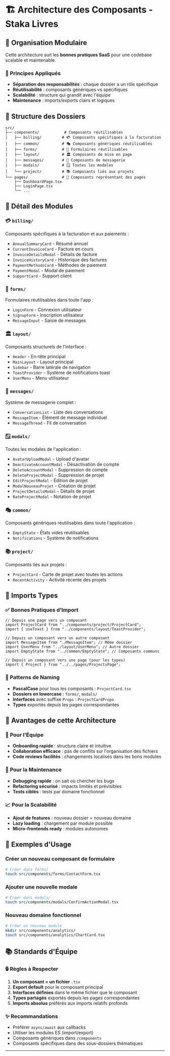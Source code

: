 # 🏗️ Architecture des Composants - Staka Livres

## 📁 Organisation Modulaire

Cette architecture suit les **bonnes pratiques SaaS** pour une codebase scalable et maintenable.

### 🎯 Principes Appliqués

- **Séparation des responsabilités** : chaque dossier a un rôle spécifique
- **Réutilisabilité** : composants génériques vs spécifiques
- **Scalabilité** : structure qui grandit avec l'équipe
- **Maintenance** : imports/exports clairs et logiques

## 📂 Structure des Dossiers

```
src/
├── components/           # Composants réutilisables
│   ├── billing/         # 💳 Composants spécifiques à la facturation
│   ├── common/          # 🎭 Composants génériques réutilisables
│   ├── forms/           # 📝 Formulaires réutilisables
│   ├── layout/          # 🏛️ Composants de mise en page
│   ├── messages/        # 💬 Composants de messagerie
│   ├── modals/          # 🪟 Toutes les modales
│   └── project/         # 📚 Composants liés aux projets
└── pages/               # 📄 Composants représentant des pages
    ├── DashboardPage.tsx
    ├── LoginPage.tsx
    └── ...
```

## 🔧 Détail des Modules

### 💳 `billing/`

Composants spécifiques à la facturation et aux paiements :

- `AnnualSummaryCard` - Résumé annuel
- `CurrentInvoiceCard` - Facture en cours
- `InvoiceDetailsModal` - Détails de facture
- `InvoiceHistoryCard` - Historique des factures
- `PaymentMethodsCard` - Méthodes de paiement
- `PaymentModal` - Modal de paiement
- `SupportCard` - Support client

### 📝 `forms/`

Formulaires réutilisables dans toute l'app :

- `LoginForm` - Connexion utilisateur
- `SignupForm` - Inscription utilisateur
- `MessageInput` - Saisie de messages

### 🏛️ `layout/`

Composants structurels de l'interface :

- `Header` - En-tête principal
- `MainLayout` - Layout principal
- `Sidebar` - Barre latérale de navigation
- `ToastProvider` - Système de notifications toast
- `UserMenu` - Menu utilisateur

### 💬 `messages/`

Système de messagerie complet :

- `ConversationList` - Liste des conversations
- `MessageItem` - Élément de message individuel
- `MessageThread` - Fil de conversation

### 🪟 `modals/`

Toutes les modales de l'application :

- `AvatarUploadModal` - Upload d'avatar
- `DeactivateAccountModal` - Désactivation de compte
- `DeleteAccountModal` - Suppression de compte
- `DeleteProjectModal` - Suppression de projet
- `EditProjectModal` - Édition de projet
- `ModalNouveauProjet` - Création de projet
- `ProjectDetailsModal` - Détails de projet
- `RateProjectModal` - Notation de projet

### 🎭 `common/`

Composants génériques réutilisables dans toute l'application :

- `EmptyState` - États vides réutilisables
- `Notifications` - Système de notifications

### 📚 `project/`

Composants liés aux projets :

- `ProjectCard` - Carte de projet avec toutes les actions
- `RecentActivity` - Activité récente des projets

## 🔄 Imports Types

### ✅ Bonnes Pratiques d'Import

```tsx
// Depuis une page vers un composant
import ProjectCard from "../components/project/ProjectCard";
import { useToast } from "../components/layout/ToastProvider";

// Depuis un composant vers un autre composant
import MessageItem from "./MessageItem"; // Même dossier
import UserMenu from "../layout/UserMenu"; // Autre dossier
import EmptyState from "../common/EmptyState"; // Composants communs

// Depuis un composant vers une page (pour les types)
import { Project } from "../../pages/ProjectsPage";
```

### 🎯 Patterns de Naming

- **PascalCase** pour tous les composants : `ProjectCard.tsx`
- **Dossiers en lowercase** : `forms/`, `modals/`
- **Interfaces** avec suffixe `Props` : `ProjectCardProps`
- **Types** exportés depuis les pages correspondantes

## 🚀 Avantages de cette Architecture

### 👥 **Pour l'Équipe**

- **Onboarding rapide** : structure claire et intuitive
- **Collaboration efficace** : pas de conflits sur l'organisation des fichiers
- **Code reviews facilités** : changements localisés dans les bons modules

### 🔧 **Pour la Maintenance**

- **Debugging rapide** : on sait où chercher les bugs
- **Refactoring sécurisé** : impacts limités et prévisibles
- **Tests ciblés** : tests par domaine fonctionnel

### 📈 **Pour la Scalabilité**

- **Ajout de features** : nouveau dossier = nouveau domaine
- **Lazy loading** : chargement par module possible
- **Micro-frontends ready** : modules autonomes

## 🎨 Exemples d'Usage

### Créer un nouveau composant de formulaire

```bash
# Créer dans forms/
touch src/components/forms/ContactForm.tsx
```

### Ajouter une nouvelle modale

```bash
# Créer dans modals/
touch src/components/modals/ConfirmActionModal.tsx
```

### Nouveau domaine fonctionnel

```bash
# Créer un nouveau module
mkdir src/components/analytics/
touch src/components/analytics/ChartCard.tsx
```

## 📚 Standards d'Équipe

### 🔒 **Règles à Respecter**

1. **Un composant = un fichier** `.tsx`
2. **Export default** pour le composant principal
3. **Interfaces définies** dans le même fichier que le composant
4. **Types partagés** exportés depuis les pages correspondantes
5. **Imports absolus** préférés aux imports relatifs profonds

### ✨ **Recommandations**

- Préférer `async/await` aux callbacks
- Utiliser les modules ES (import/export)
- Composants génériques dans `/components`
- Composants spécifiques dans des sous-dossiers thématiques

---
